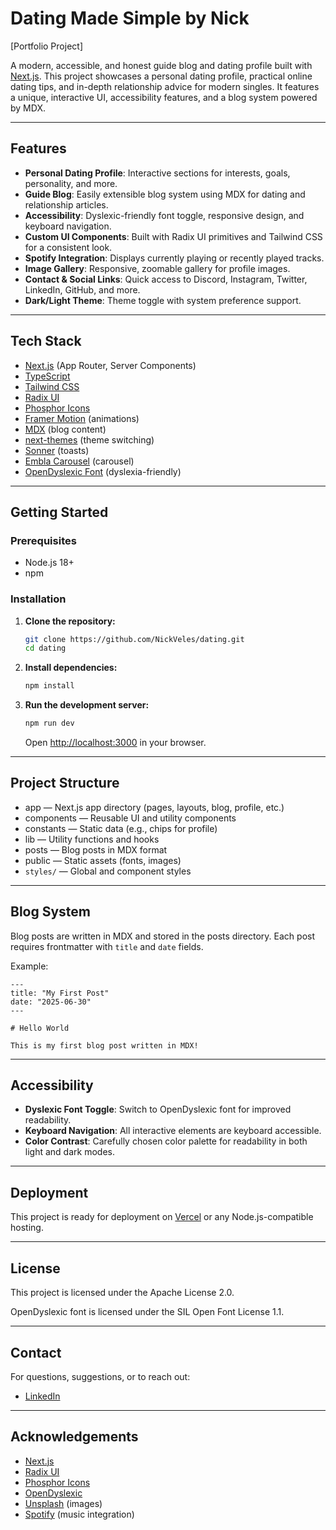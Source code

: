 # Dating Made Simple by Nick

[Portfolio Project]

A modern, accessible, and honest guide blog and dating profile built with [Next.js](https://nextjs.org/). This project showcases a personal dating profile, practical online dating tips, and in-depth relationship advice for modern singles. It features a unique, interactive UI, accessibility features, and a blog system powered by MDX.

---

## Features

- **Personal Dating Profile**: Interactive sections for interests, goals, personality, and more.
- **Guide Blog**: Easily extensible blog system using MDX for dating and relationship articles.
- **Accessibility**: Dyslexic-friendly font toggle, responsive design, and keyboard navigation.
- **Custom UI Components**: Built with Radix UI primitives and Tailwind CSS for a consistent look.
- **Spotify Integration**: Displays currently playing or recently played tracks.
- **Image Gallery**: Responsive, zoomable gallery for profile images.
- **Contact & Social Links**: Quick access to Discord, Instagram, Twitter, LinkedIn, GitHub, and more.
- **Dark/Light Theme**: Theme toggle with system preference support.

---

## Tech Stack

- [Next.js](https://nextjs.org/) (App Router, Server Components)
- [TypeScript](https://www.typescriptlang.org/)
- [Tailwind CSS](https://tailwindcss.com/)
- [Radix UI](https://www.radix-ui.com/)
- [Phosphor Icons](https://phosphoricons.com/)
- [Framer Motion](https://www.framer.com/motion/) (animations)
- [MDX](https://mdxjs.com/) (blog content)
- [next-themes](https://github.com/pacocoursey/next-themes) (theme switching)
- [Sonner](https://sonner.emilkowal.ski/) (toasts)
- [Embla Carousel](https://www.embla-carousel.com/) (carousel)
- [OpenDyslexic Font](https://opendyslexic.org/) (dyslexia-friendly)

---

## Getting Started

### Prerequisites

- Node.js 18+
- npm

### Installation

1. **Clone the repository:**
   ```sh
   git clone https://github.com/NickVeles/dating.git
   cd dating
   ```

2. **Install dependencies:**
   ```sh
   npm install
   ```

3. **Run the development server:**
   ```sh
   npm run dev
   ```
   Open [http://localhost:3000](http://localhost:3000) in your browser.

---

## Project Structure

- app — Next.js app directory (pages, layouts, blog, profile, etc.)
- components — Reusable UI and utility components
- constants — Static data (e.g., chips for profile)
- lib — Utility functions and hooks
- posts — Blog posts in MDX format
- public — Static assets (fonts, images)
- `styles/` — Global and component styles

---

## Blog System

Blog posts are written in MDX and stored in the posts directory. Each post requires frontmatter with `title` and `date` fields.

Example:
```mdx
---
title: "My First Post"
date: "2025-06-30"
---

# Hello World

This is my first blog post written in MDX!
```

---

## Accessibility

- **Dyslexic Font Toggle**: Switch to OpenDyslexic font for improved readability.
- **Keyboard Navigation**: All interactive elements are keyboard accessible.
- **Color Contrast**: Carefully chosen color palette for readability in both light and dark modes.

---

## Deployment

This project is ready for deployment on [Vercel](https://vercel.com/) or any Node.js-compatible hosting.

---

## License

This project is licensed under the Apache License 2.0.

OpenDyslexic font is licensed under the SIL Open Font License 1.1.

---

## Contact

For questions, suggestions, or to reach out:

- [LinkedIn](https://www.linkedin.com/in/nickveles/)

---

## Acknowledgements

- [Next.js](https://nextjs.org/)
- [Radix UI](https://www.radix-ui.com/)
- [Phosphor Icons](https://phosphoricons.com/)
- [OpenDyslexic](https://opendyslexic.org/)
- [Unsplash](https://unsplash.com/) (images)
- [Spotify](https://spotify.com/) (music integration)

